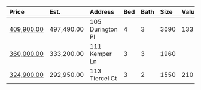 | Price                                                                                   | Est.       | Address          | Bed | Bath | Size | Value | Days | Lot  | Year | HOA | Open |
| :-------------------------------------------------------------------------------------- | :--------- | :--------------- | :-- | :--- | :--- | :---- | :--- | :--- | :--- | :-- | :--- |
| [409,900.00](https://www.movoto.com/home/105-durington-pl-cary-nc-27518-pid_jp4y43b5jh) | 497,490.00 | 105 Durington Pl | 4   | 3    | 3090 | 133   | 2    | 0.28 | 1990 | 52  |      |
| [360,000.00](https://www.movoto.com/home/111-kemper-ln-cary-nc-27518-413_2339936)       | 333,200.00 | 111 Kemper Ln    | 3   | 3    | 1960 |       |      |      |      |     |      |
| [324,900.00](https://www.movoto.com/home/113-tiercel-ct-cary-nc-27518-413_2339048)      | 292,950.00 | 113 Tiercel Ct   | 3   | 2    | 1550 | 210   | 3    | 4792 | 1985 | 13  |      |